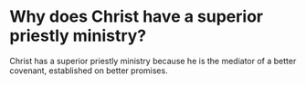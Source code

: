 # Why does Christ have a superior priestly ministry?

Christ has a superior priestly ministry because he is the mediator of a better covenant, established on better promises.
